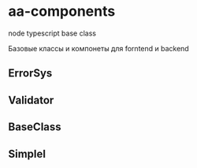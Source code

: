 

# aa-components
node typescript base class

Базовые классы и компонеты для forntend и backend

## ErrorSys

## Validator

## BaseClass

## SimpleI
